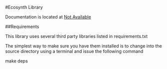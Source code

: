 #Ecosynth Library

Documentation is located at [Not Available](http://code.ecosynth.org)

##Requirements

This library uses several third party libraries listed in requirements.txt

The simplest way to make sure you have them installed is to change into the source directory using a terminal and issue the following command

make deps
